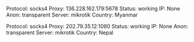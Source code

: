 Protocol: socks4
Proxy: 136.228.162.179:5678
Status: working
IP: None
Anon: transparent
Server: mikrotik
Country: Myanmar

Protocol: socks4
Proxy: 202.79.35.12:1080
Status: working
IP: None
Anon: transparent
Server: mikrotik
Country: Nepal

